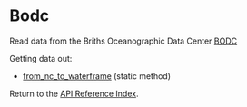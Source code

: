 # Bodc

Read data from the Briths Oceanographic Data Center [BODC](https://www.bodc.ac.uk)

Getting data out:

* [from_nc_to_waterframe](from_nc_to_waterframe.md) (static method)

Return to the [API Reference Index](../../index_api_reference.md).
